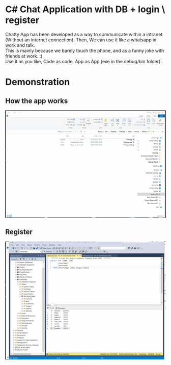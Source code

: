 # C# Chat Application with DB + login \ register
Chatty App has been developed as a way to communicate within a intranet (Without an internet connection). Then, We can use it like a whatsapp in work and talk. <br>
This is mainly because we barely touch the phone, and as a funny joke with friends at work. :) <br>
Use it as you like, Code as code, App as App (exe in the debug/bin folder). 

<h1>Demonstration</h1>
<h2>How the app works</h2>
<img src="Demo.gif">
<h2>Register</h2>
<img src="RegisterDemo.gif">
